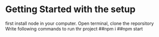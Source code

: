 # Getting Started with the setup

first install node in your computer.
Open terminal, clone the reporsitory 
Write following commands to run thr project
##npm i
##npm start


